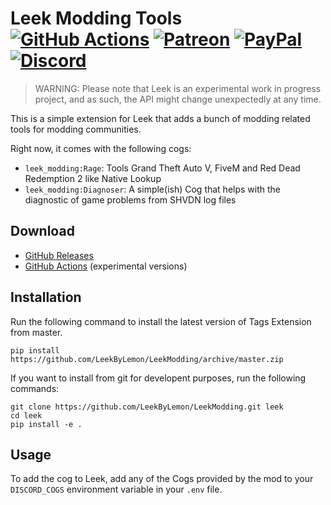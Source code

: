 # Leek Modding Tools<br>[![GitHub Actions][actions-img]][actions-url] [![Patreon][patreon-img]][patreon-url] [![PayPal][paypal-img]][paypal-url] [![Discord][discord-img]][discord-url]

> WARNING: Please note that Leek is an experimental work in progress project, and as such, the API might change unexpectedly at any time.

This is a simple extension for Leek that adds a bunch of modding related tools for modding communities.

Right now, it comes with the following cogs:

- `leek_modding:Rage`: Tools Grand Theft Auto V, FiveM and Red Dead Redemption 2 like Native Lookup
- `leek_modding:Diagnoser`: A simple(ish) Cog that helps with the diagnostic of game problems from SHVDN log files

## Download

* [GitHub Releases](https://github.com/LeekByLemon/LeekModding/releases)
* [GitHub Actions](https://github.com/LeekByLemon/LeekModding/actions) (experimental versions)

## Installation

Run the following command to install the latest version of Tags Extension from master.

```
pip install https://github.com/LeekByLemon/LeekModding/archive/master.zip
```

If you want to install from git for developent purposes, run the following commands:

```
git clone https://github.com/LeekByLemon/LeekModding.git leek
cd leek
pip install -e .
```

## Usage

To add the cog to Leek, add any of the Cogs provided by the mod to your `DISCORD_COGS` environment variable in your `.env` file.

[actions-img]: https://img.shields.io/github/actions/workflow/status/LeekByLemon/LeekModding/main.yml?branch=master&label=actions
[actions-url]: https://github.com/LeekByLemon/LeekModding/actions
[patreon-img]: https://img.shields.io/badge/support-patreon-FF424D.svg
[patreon-url]: https://www.patreon.com/lemonchan
[paypal-img]: https://img.shields.io/badge/support-paypal-0079C1.svg
[paypal-url]: https://paypal.me/justalemon
[discord-img]: https://img.shields.io/badge/discord-join-7289DA.svg
[discord-url]: https://discord.gg/Cf6sspj
